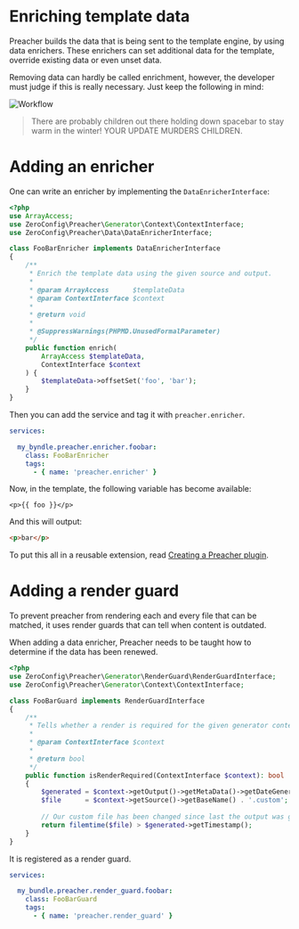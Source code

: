 # Enriching template data

Preacher builds the data that is being sent to the template engine, by using
data enrichers. These enrichers can set additional data for the template, override
existing data or even unset data.

Removing data can hardly be called enrichment, however, the developer must judge
if this is really necessary. Just keep the following in mind:

![Workflow](https://imgs.xkcd.com/comics/workflow.png)

> There are probably children out there holding down spacebar to stay warm in the winter! YOUR UPDATE MURDERS CHILDREN.

# Adding an enricher

One can write an enricher by implementing the `DataEnricherInterface`:

```php
<?php
use ArrayAccess;
use ZeroConfig\Preacher\Generator\Context\ContextInterface;
use ZeroConfig\Preacher\Data\DataEnricherInterface;

class FooBarEnricher implements DataEnricherInterface
{
    /**
     * Enrich the template data using the given source and output.
     *
     * @param ArrayAccess      $templateData
     * @param ContextInterface $context
     *
     * @return void
     *
     * @SuppressWarnings(PHPMD.UnusedFormalParameter)
     */
    public function enrich(
        ArrayAccess $templateData,
        ContextInterface $context
    ) {
        $templateData->offsetSet('foo', 'bar');
    }
}
```

Then you can add the service and tag it with `preacher.enricher`.

```yaml
services:

  my_byndle.preacher.enricher.foobar:
    class: FooBarEnricher
    tags:
      - { name: 'preacher.enricher' }
```

Now, in the template, the following variable has become available:

```twig
<p>{{ foo }}</p>
```

And this will output:

```html
<p>bar</p>
```

To put this all in a reusable extension, read
[Creating a Preacher plugin](custom-plugins.html).

# Adding a render guard

To prevent preacher from rendering each and every file that can be matched, it
uses render guards that can tell when content is outdated.

When adding a data enricher, Preacher needs to be taught how to determine if the
data has been renewed.

```php
<?php
use ZeroConfig\Preacher\Generator\RenderGuard\RenderGuardInterface;
use ZeroConfig\Preacher\Generator\Context\ContextInterface;

class FooBarGuard implements RenderGuardInterface
{
    /**
     * Tells whether a render is required for the given generator context.
     *
     * @param ContextInterface $context
     *
     * @return bool
     */
    public function isRenderRequired(ContextInterface $context): bool
    {
        $generated = $context->getOutput()->getMetaData()->getDateGenerated();
        $file      = $context->getSource()->getBaseName() . '.custom';
        
        // Our custom file has been changed since last the output was generated.
        return filemtime($file) > $generated->getTimestamp();
    }
}
```

It is registered as a render guard.

```yaml
services:

  my_bundle.preacher.render_guard.foobar:
    class: FooBarGuard
    tags:
      - { name: 'preacher.render_guard' }
```
